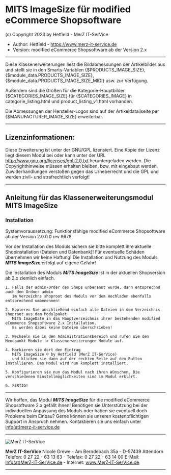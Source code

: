 
# MITS ImageSize für modified eCommerce Shopsoftware
(c) Copyright 2023 by Hetfield - MerZ IT-SerVice

- Author: 	Hetfield - https://www.merz-it-service.de
- Version: 	modified eCommerce Shopsoftware ab der Version 2.x

<hr />

Diese Klassenerweiterungen liest die Bildabmessungen der Artikelbilder aus und stellt sie in den Smarty-Variablen {$PRODUCTS_IMAGE_SIZE}, {$module_data.PRODUCTS_IMAGE_SIZE}, {$module_data.PRODUCTS_IMAGE_SIZE_MIDI} usw. zur Verfügung.

Außerdem sind die Größen für die Kategorie-Hauptbilder {$CATEGORIES_IMAGE_SIZE} für {$CATEGORIES_IMAGE} in categorie_listing.html und product_listing_v1.html vorhanden.

Die Abmessungen der Hersteller-Logos sind auf der Artikeldatailseite per {$MANUFACTURER_IMAGE_SIZE} erweiterbar.

<hr />

## Lizenzinformationen:

Diese Erweiterung ist unter der GNU/GPL lizensiert. Eine Kopie der Lizenz liegt diesem Modul bei
oder kann unter der URL http://www.gnu.org/licenses/gpl-2.0.txt heruntergeladen werden. Die
Copyrighthinweise müssen erhalten bleiben, bzw. mit eingebaut werden. Zuwiderhandlungen verstoßen
gegen das Urheberrecht und die GPL und werden zivil- und strafrechtlich verfolgt!

<hr />

## Anleitung für das Klassenerweiterungsmodul MITS ImageSize

### Installation

Systemvoraussetzung: Funktionsfähige modified eCommerce Shopsoftware ab der Version 2.0.0.0 rev 9678

Vor der Installation des Moduls sichern sie bitte komplett ihre aktuelle Shopinstallation (Dateien und Datenbank)!
Für eventuelle Schäden übernehmen wir keine Haftung!
Die Installation und Nutzung des Moduls ***MITS ImageSize*** erfolgt auf eigene Gefahr!

Die Installation des Moduls ***MITS ImageSize*** ist in der aktuellen Shopversion ab 2.x ziemlich einfach.

    1. Falls der admin-Order des Shops unbenannt wurde, dann entsprechnd auch den Ordner admin 
       im Verzeichns shoproot des Moduls vor dem Hochladen ebenfalls entsprechend umbenennen!

    2. Kopieren Sie anschließend einfach alle Dateien in dem Verzeichnis shoproot aus dem Modulpaket 
       MITS ImageDate in das Hauptverzeichnis ihrer bestehenden modified eCommerce Shopsoftware 2.x Installation. 
       Es werden dabei keine Dateien überschrieben!

    3. Wechseln sie in den Administrationsbereich und rufen sie den Menüpunkt Module -> Klassenerweiterungen Module auf.

    4. Markieren sie dort den Eintrag 
       MITS ImageSize © by Hetfield (MerZ IT-SerVice)
       und klicken sie dann auf der rechten Seite auf den Button Installieren. Das Modul wird nun komplett installiert. 
       
    5. Konfigurieren sie nun das Modul nach ihren Wünschen. Die verschiedenen Einstellmöglichkeiten sind im Modul erklärt.

    6. FERTIG!

<hr />

Wir hoffen, das Modul ***MITS ImageSize*** für die modified eCommerce Shopsoftware 2.x gefällt ihnen!
Benötigen sie Unterstützung bei der individuellen Anpassung des Moduls oder haben sie eventuell doch Probleme beim Einbau?
Gerne können sie unseren kostenpflichtigen Support in Anspruch nehmen.
Kontaktieren sie uns einfach unter <a href="https://www.merz-it-service.de/Kontakt.html">info(at)merz-it-service.de</a>

<hr />

<img src="https://www.merz-it-service.de/images/logo.png" alt="MerZ IT-SerVice" title="MerZ IT-SerVice" />

**MerZ IT-SerVice** Nicole Grewe - Am Berndebach 35a - D-57439 Attendorn
Telefon: 0 27 22 - 63 13 63 - Telefax: 0 27 22 - 63 14 00
E-Mail: <a href="https://www.merz-it-service.de/Kontakt.html">Info(at)MerZ-IT-SerVice.de</a> - Internet: <a href="https://www.merz-it-service.de">www.MerZ-IT-SerVice.de</a>

<hr />
